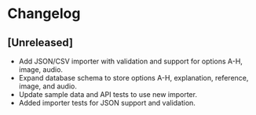# Changelog

## [Unreleased]
- Add JSON/CSV importer with validation and support for options A-H, image, audio.
- Expand database schema to store options A-H, explanation, reference, image, and audio.
- Update sample data and API tests to use new importer.
- Added importer tests for JSON support and validation.
